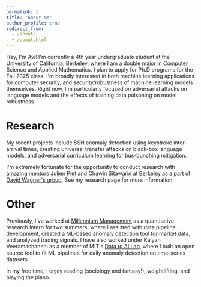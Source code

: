 ```yaml
---
permalink: /
title: "About me"
author_profile: true
redirect_from: 
  - /about/
  - /about.html
---
```


Hey, I'm Avi! I'm currently a 4th year undergraduate student at the University of California, Berkeley, where I am a double major in Computer Science and Applied Mathematics. I plan to apply for Ph.D programs for the Fall 2025 class. I'm broadly interested in both machine learning applications for computer security, and security/robustness of machine learning models themselves. Right now, I'm particularly focused on adversarial attacks on language models and the effects of training data poisoning on model robustness.

# Research

My recent projects include SSH anomaly detection using keystroke inter-arrival times, creating universal transfer attacks on black-box language models, and adversarial curriculum learning for bus-bunching mitigation. 

I'm extremely fortunate for the opportunity to conduct research with amazing mentors [Julien Piet](https://people.eecs.berkeley.edu/~julien.piet/) and [Chawin Sitawarin](https://chawins.github.io/) at Berkeley as a part of [David Wagner's group](https://people.eecs.berkeley.edu/~daw/). See my research page for more information.

# Other

Previously, I've worked at [Millennium Management](https://www.mlp.com/) as a quantitative research intern for two summers, where I assisted with data pipeline development, created a ML-based anomaly detection tool for market data, and analyzed trading signals. I have also worked under Kalyan Veeramachaneni as a member of MIT's [Data to AI Lab](https://dai.lids.mit.edu/), where I built an open source tool to fit ML pipelines for daily anomaly detection on time-series datasets.

In my free time, I enjoy reading (sociology and fantasy!), weightlifting, and playing the piano.

